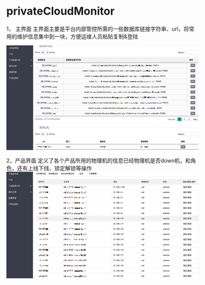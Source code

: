# privateCloudMonitor

1， 主界面
主界面主要是平台内部管控所需的一些数据库链接字符串、url，将常用的维护信息集中到一块，方便运维人员粘贴复制&登陆

![image](https://github.com/luvensin/privateCloudMonitor/blob/master/mainpage.png)

2，产品界面
定义了各个产品所用的物理机的信息已经物理机是否down机，和角色，还有上线下线、锁定解锁等操作
![image](https://github.com/luvensin/privateCloudMonitor/blob/master/productPage.png)
